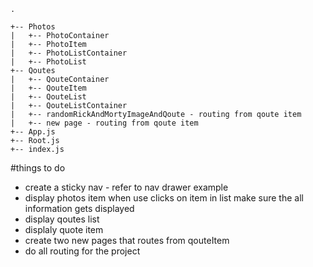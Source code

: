 
```src 
.

+-- Photos
|   +-- PhotoContainer
|   +-- PhotoItem
|   +-- PhotoListContainer
|   +-- PhotoList
+-- Qoutes
|   +-- QouteContainer
|   +-- QouteItem
|   +-- QouteList
|   +-- QouteListContainer
|   +-- randomRickAndMortyImageAndQoute - routing from qoute item 
|   +-- new page - routing from qoute item
+-- App.js
+-- Root.js
+-- index.js 

```
#things to do 
- create a sticky nav - refer to nav drawer example 
- display photos item when use clicks on item in list make sure the all information gets displayed  
-  display qoutes list 
- displaly quote item 
- create two new pages that routes from qouteItem 
- do all routing for the project  
